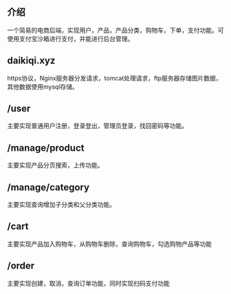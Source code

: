 ## 介绍
一个简易的电商后端，实现用户，产品，产品分类，购物车，下单，支付功能。可使用支付宝沙箱进行支付，并能进行后台管理。
## daikiqi.xyz
https协议，Nginx服务器分发请求，tomcat处理请求，ftp服务器存储图片数据，其他数据使用mysql存储。

## /user
主要实现普通用户注册，登录登出，管理员登录，找回密码等功能。
## /manage/product
主要实现产品分页搜索，上传功能。
## /manage/category
主要实现查询增加子分类和父分类功能。
## /cart
主要实现产品加入购物车，从购物车删除，查询购物车，勾选购物产品等功能
## /order
主要实现创建，取消，查询订单功能，同时实现扫码支付功能


